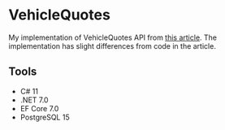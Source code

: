 # VehicleQuotes

My implementation of VehicleQuotes API from [this article](https://www.endpointdev.com/blog/2021/07/dotnet-5-web-api/). The implementation has slight differences from code in the article.

## Tools

- C# 11
- .NET 7.0
- EF Core 7.0
- PostgreSQL 15
